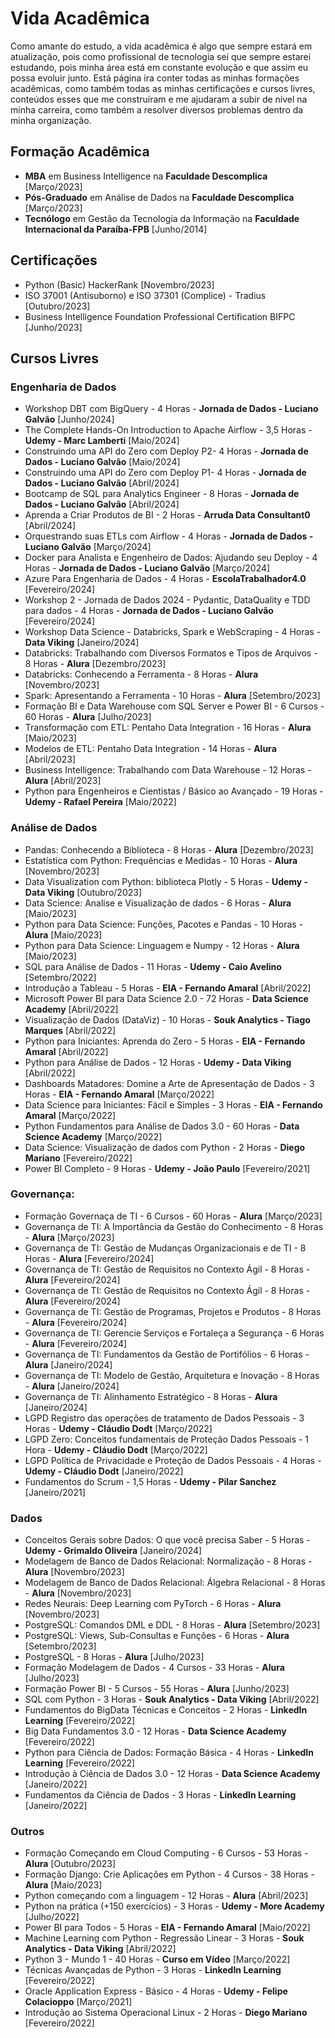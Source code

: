 # Vida Acadêmica

Como amante do estudo, a vida acadêmica é algo que sempre estará em atualização, pois como profissional de tecnologia sei que sempre estarei estudando, pois minha área está em constante evolução e que assim eu possa evoluir junto. Está página ira conter todas as minhas formações acadêmicas, como também todas as minhas certificações e cursos livres, conteúdos esses que me construíram e me ajudaram a subir de nível na minha carreira, como também a resolver diversos problemas dentro da minha organização.
## Formação Acadêmica

- **MBA** em Business Intelligence na **Faculdade Descomplica** [Março/2023]
- **Pós-Graduado** em Análise de Dados na **Faculdade Descomplica** [Março/2023]
- **Tecnólogo** em Gestão da Tecnologia da Informação na **Faculdade Internacional da Paraíba-FPB** [Junho/2014]
## Certificações

- Python (Basic) HackerRank [Novembro/2023]
- ISO 37001 (Antisuborno) e ISO 37301 (Complice) - Tradius [Outubro/2023]
- Business Intelligence Foundation Professional Certification BIFPC [Junho/2023]
## Cursos Livres

### Engenharia de Dados
- Workshop DBT com BigQuery - 4 Horas - **Jornada de Dados - Luciano Galvão** [Junho/2024]
- The Complete Hands-On Introduction to Apache Airflow - 3,5 Horas - **Udemy - Marc Lamberti** [Maio/2024]
- Construindo uma API do Zero com Deploy P2- 4 Horas - **Jornada de Dados - Luciano Galvão** [Maio/2024]
- Construindo uma API do Zero com Deploy P1- 4 Horas - **Jornada de Dados - Luciano Galvão** [Abril/2024]
- Bootcamp de SQL para Analytics Engineer - 8 Horas - **Jornada de Dados - Luciano Galvão** [Abril/2024]
- Aprenda a Criar Produtos de BI - 2 Horas - **Arruda Data Consultant0** [Abril/2024]
- Orquestrando suas ETLs com Airflow - 4 Horas - **Jornada de Dados - Luciano Galvão** [Março/2024]
- Docker para Analista e Engenheiro de Dados: Ajudando seu Deploy - 4 Horas - **Jornada de Dados - Luciano Galvão** [Março/2024]
- Azure Para Engenharia de Dados - 4 Horas - **EscolaTrabalhador4.0**   [Fevereiro/2024]
- Workshop 2 - Jornada de Dados 2024 - Pydantic, DataQuality e TDD para dados - 4 Horas - **Jornada de Dados - Luciano Galvão**  [Fevereiro/2024]
- Workshop Data Science - Databricks, Spark e WebScraping - 4 Horas - **Data Viking** [Janeiro/2024]
- Databricks: Trabalhando com Diversos Formatos e Tipos de Arquivos - 8 Horas - **Alura** [Dezembro/2023]
- Databricks: Conhecendo a Ferramenta - 8 Horas - **Alura** [Novembro/2023]
- Spark: Apresentando a Ferramenta - 10 Horas - **Alura** [Setembro/2023]
- Formação BI e Data Warehouse com SQL Server e Power BI - 6 Cursos - 60 Horas - **Alura** [Julho/2023]
- Transformação com ETL: Pentaho Data Integration - 16 Horas - **Alura** [Maio/2023]
- Modelos de ETL: Pentaho Data Integration - 14 Horas - **Alura** [Abril/2023]
- Business Intelligence: Trabalhando com Data Warehouse - 12 Horas - **Alura** [Abril/2023]
- Python para Engenheiros e Cientistas / Básico ao Avançado - 19 Horas - **Udemy - Rafael Pereira** [Maio/2022]

### Análise de Dados
- Pandas: Conhecendo a Biblioteca - 8 Horas - **Alura** [Dezembro/2023]
- Estatística com Python: Frequências e Medidas - 10 Horas - **Alura** [Novembro/2023]
- Data Visualization com Python: biblioteca Plotly - 5 Horas - **Udemy - Data Viking** [Outubro/2023]
- Data Science: Analise e Visualização de dados - 6 Horas - **Alura** [Maio/2023]
- Python para Data Science: Funções, Pacotes e Pandas - 10 Horas - **Alura** [Maio/2023]
- Python para Data Science: Linguagem e Numpy - 12 Horas - **Alura** [Maio/2023]
- SQL para Análise de Dados - 11 Horas - **Udemy - Caio Avelino** [Setembro/2022]
- Introdução a Tableau - 5 Horas - **EIA - Fernando Amaral** [Abril/2022]
- Microsoft Power BI para Data Science 2.0 - 72 Horas - **Data Science Academy** [Abril/2022]
- Visualização de Dados (DataViz) - 10 Horas - **Souk Analytics - Tiago Marques** [Abril/2022]
- Python para Iniciantes: Aprenda do Zero - 5 Horas - **EIA - Fernando Amaral** [Abril/2022]
- Python para Análise de Dados - 12 Horas - **Udemy - Data Viking** [Abril/2022]
- Dashboards Matadores: Domine a Arte de Apresentação de Dados - 3 Horas - **EIA - Fernando Amaral** [Março/2022]
- Data Science para Iniciantes: Fácil e Simples - 3 Horas - **EIA - Fernando Amaral** [Março/2022]
- Python Fundamentos para Análise de Dados 3.0 - 60 Horas - **Data Science Academy** [Março/2022]
- Data Science: Visualização de dados com Python - 2 Horas - **Diego Mariano** [Fevereiro/2022]
- Power BI Completo - 9 Horas - **Udemy - João Paulo** [Fevereiro/2021]

### Governança:
- Formação Governaça de TI - 6 Cursos -  60 Horas - **Alura** [Março/2023]
- Governança de TI: A Importância da Gestão do Conhecimento - 8 Horas - **Alura** [Março/2023]
- Governança de TI: Gestão de Mudanças Organizacionais e de TI - 8 Horas - **Alura** [Fevereiro/2024]
- Governança de TI: Gestão de Requisitos no Contexto Ágil - 8 Horas - **Alura** [Fevereiro/2024]
- Governança de TI: Gestão de Requisitos no Contexto Ágil - 8 Horas - **Alura** [Fevereiro/2024]
- Governança de TI: Gestão de Programas, Projetos e Produtos - 8 Horas - **Alura** [Fevereiro/2024]
- Governança de TI: Gerencie Serviços e Fortaleça a Segurança - 6 Horas - **Alura** [Fevereiro/2024]
- Governança de TI: Fundamentos da Gestão de Portifólios - 6 Horas - **Alura** [Janeiro/2024]
- Governança de TI: Modelo de Gestão, Arquitetura e Inovação - 8 Horas - **Alura** [Janeiro/2024]
- Governança de TI: Alinhamento Estratégico - 8 Horas - **Alura** [Janeiro/2024]
- LGPD Registro das operações de tratamento de Dados Pessoais - 3 Horas - **Udemy - Cláudio Dodt** [Março/2022]
- LGPD Zero: Conceitos fundamentais de Proteção Dados Pessoais - 1 Hora - **Udemy - Cláudio Dodt** [Março/2022]
- LGPD Política de Privacidade e Proteção de Dados Pessoais - 4 Horas - **Udemy - Cláudio Dodt** [Janeiro/2022]
- Fundamentos do Scrum - 1,5 Horas - **Udemy - Pilar Sanchez** [Janeiro/2021]

### Dados
- Conceitos Gerais sobre Dados: O que você precisa Saber - 5 Horas - **Udemy - Grimaldo Oliveira** [Janeiro/2024]
- Modelagem de Banco de Dados Relacional: Normalização - 8 Horas - **Alura** [Novembro/2023]
- Modelagem de Banco de Dados Relacional: Álgebra Relacional - 8 Horas - **Alura** [Novembro/2023]
- Redes Neurais: Deep Learning com PyTorch - 6 Horas - **Alura** [Novembro/2023]
- PostgreSQL: Comandos DML e DDL - 8 Horas - **Alura** [Setembro/2023]
- PostgreSQL: Views, Sub-Consultas e Funções - 6 Horas - **Alura** [Setembro/2023]
- PostgreSQL - 8 Horas - **Alura** [Julho/2023]
- Formação Modelagem de Dados - 4 Cursos - 33 Horas - **Alura** [Julho/2023]
- Formação Power BI - 5 Cursos - 55 Horas - **Alura** [Junho/2023]
- SQL com Python - 3 Horas - **Souk Analytics - Data Viking** [Abril/2022]
- Fundamentos do BigData Técnicas e Conceitos - 2 Horas - **LinkedIn Learning** [Fevereiro/2022]
- Big Data Fundamentos 3.0 - 12 Horas - **Data Science Academy** [Fevereiro/2022]
- Python para Ciência de Dados: Formação Básica - 4 Horas - **LinkedIn Learning** [Fevereiro/2022]
- Introdução à Ciência de Dados 3.0 - 12 Horas - **Data Science Academy** [Janeiro/2022]
- Fundamentos da Ciência de Dados - 3 Horas - **LinkedIn Learning** [Janeiro/2022]

### Outros
- Formação Começando em Cloud Computing - 6 Cursos - 53 Horas - **Alura** [Outubro/2023]
- Formação Django: Crie Aplicações em Python - 4 Cursos - 38 Horas - **Alura** [Maio/2023]
- Python começando com a linguagem - 12 Horas - **Alura** [Abril/2023]
- Python na prática (+150 exercícios) - 3 Horas - **Udemy - More Academy** [Julho/2022]
- Power BI para Todos - 5 Horas - **EIA - Fernando Amaral** [Maio/2022]
- Machine Learning com Python - Regressão Linear - 3 Horas - **Souk Analytics - Data Viking** [Abril/2022]
- Python 3 - Mundo 1 - 40 Horas - **Curso em Vídeo** [Março/2022]
- Técnicas Avançadas de Python - 3 Horas - **LinkedIn Learning** [Fevereiro/2022]
- Oracle Application Express - Básico - 4 Horas - **Udemy - Felipe Colacioppo** [Março/2021]
- Introdução ao Sistema Operacional Linux - 2 Horas - **Diego Mariano** [Fevereiro/2022]














